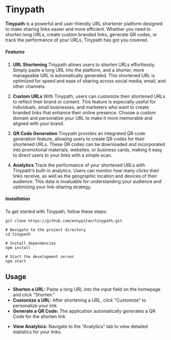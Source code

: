 # Tinypath

**Tinypath** is a powerful and user-friendly URL shortener platform designed to make sharing links easier and more efficient. Whether you need to shorten long URLs, create custom branded links, generate QR codes, or track the performance of your URLs, Tinypath has got you covered.

##### Features

1. **URL Shortening**
   Tinypath allows users to shorten URLs effortlessly. Simply paste a long URL into the platform, and a shorter, more manageable URL is automatically generated. This shortened URL is optimized for speed and ease of sharing across social media, email, and other channels.

2. **Custom URLs**
   With Tinypath, users can customize their shortened URLs to reflect their brand or content. This feature is especially useful for individuals, small businesses, and marketers who want to create branded links that enhance their online presence. Choose a custom domain and personalize your URL to make it more memorable and aligned with your brand.

3. **QR Code Generation**
   Tinypath provides an integrated QR code generation feature, allowing users to create QR codes for their shortened URLs. These QR codes can be downloaded and incorporated into promotional materials, websites, or business cards, making it easy to direct users to your links with a simple scan.

4. **Analytics**
   Track the performance of your shortened URLs with Tinypath’s built-in analytics. Users can monitor how many clicks their links receive, as well as the geographic location and devices of their audience. This data is invaluable for understanding your audience and optimizing your link-sharing strategy.

##### Installation

To get started with Tinypath, follow these steps:

```# Clone the repository
git clone https://github.com/ennypitan/tinypath.git

# Navigate to the project directory
cd tinypath

# Install dependencies
npm install

# Start the development server
npm start
```

## Usage

- **Shorten a URL:** Paste a long URL into the input field on the homepage and click "Shorten."
- **Customize a URL:** After shortening a URL, click "Customize" to personalize your link.
- **Generate a QR Code:** The application automatically generates a QR Code for the shorten link

* **View Analytics:** Navigate to the "Analytics" tab to view detailed statistics for your links.
